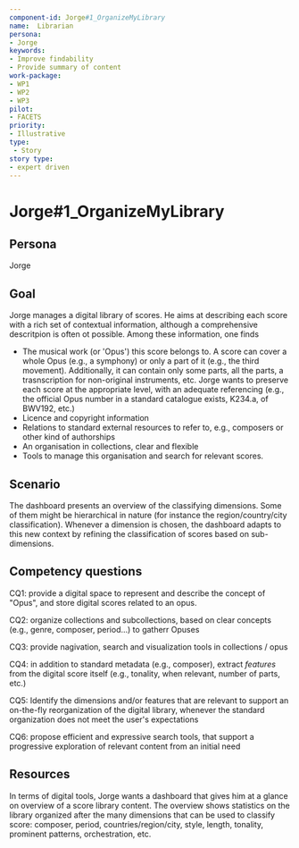 ```yaml
---
component-id: Jorge#1_OrganizeMyLibrary
name:  Librarian 
persona: 
- Jorge
keywords: 
- Improve findability
- Provide summary of content
work-package:
- WP1
- WP2
- WP3
pilot:
- FACETS
priority:
- Illustrative
type:
 - Story
story type:
- expert driven
---
```

# Jorge#1_OrganizeMyLibrary

## Persona
Jorge

## Goal

Jorge manages a digital library of scores. He aims at describing each score with a rich set of contextual information, although a comprehensive descritpion is often ot possible. Among these information, one finds
  - The musical work (or 'Opus') this score belongs to. A score can cover a whole Opus (e.g., a symphony) or only a part of it (e.g., the third movement). Additionally, it can contain only some parts, all the parts, a trasnscription for non-original instruments, etc. Jorge wants to preserve each score at the appropriate level, with an adequate referencing (e.g., the official Opus number in a standard catalogue exists, K234.a, of BWV192, etc.)
  - Licence and copyright information 
  - Relations to standard external resources to refer to, e.g., composers or other kind of authorships
  - An organisation in collections, clear and flexible
  - Tools to manage this organisation and search for relevant scores.
  



## Scenario  

The dashboard presents an overview of the classifying dimensions. Some of them might be hierarchical in nature (for instance the region/country/city classification). Whenever a dimension is chosen, the dashboard adapts to this new context by refining the classification of scores based on sub-dimensions.

## Competency questions 

CQ1: provide a digital space to represent and describe the concept of "Opus", and store digital scores related to an opus.

CQ2: organize collections and subcollections, based on clear concepts (e.g., genre, composer, period...) to gatherr Opuses

CQ3: provide nagivation, search and visualization tools in collections / opus

CQ4: in addition to standard metadata (e.g., composer), extract *features* from the digital score itself (e.g., tonality, when relevant, number of parts, etc.)

CQ5: Identify the dimensions and/or features that are relevant to support an on-the-fly reorganization of the digital library, whenever the standard organization does not meet the user's expectations

CQ6: propose efficient and expressive search tools, that support a progressive exploration of relevant content from an initial need

## Resources

In terms of digital tools, Jorge wants a dashboard that gives him at a glance on overview of a score library content. The overview shows statistics on the library organized after the many dimensions that can be used to classify score: composer, period, countries/region/city, style, length, tonality, prominent patterns, orchestration, etc. 

